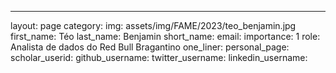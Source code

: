---
layout: page
category: 
img: assets/img/FAME/2023/teo_benjamin.jpg
first_name: Téo
last_name: Benjamin
short_name: 
email: 
importance: 1
role: Analista de dados do Red Bull Bragantino
one_liner: 
personal_page: 
scholar_userid: 
github_username: 
twitter_username: 
linkedin_username: